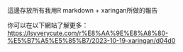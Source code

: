 這邊存放所有我用R markdown + xaringan所做的報告

你可以在以下網站了解更多：https://lsyverycute.com/r%E8%AA%9E%E8%A8%80-%E5%B7%A5%E5%85%B7/2023-10-19-xaringan/d04d0
